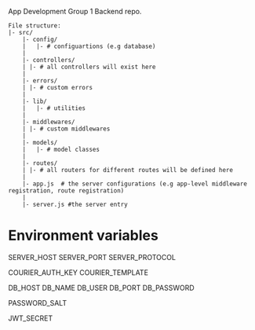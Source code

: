 App Development Group 1 Backend repo.

```
File structure:
|- src/
    |- config/
    |   |- # configuartions (e.g database)
    |
    |- controllers/
    | |- # all controllers will exist here
    |
    |- errors/
    | |- # custom errors
    |
    |- lib/
    |   |- # utilities
    |
    |- middlewares/
    | |- # custom middlewares
    |
    |- models/
    |   |- # model classes
    |
    |- routes/
    | |- # all routers for different routes will be defined here
    |
    |- app.js  # the server configurations (e.g app-level middleware registration, route registration)
    |
    |- server.js #the server entry
```

# Environment variables

SERVER_HOST
SERVER_PORT
SERVER_PROTOCOL

COURIER_AUTH_KEY
COURIER_TEMPLATE

DB_HOST
DB_NAME
DB_USER
DB_PORT
DB_PASSWORD

PASSWORD_SALT

JWT_SECRET
